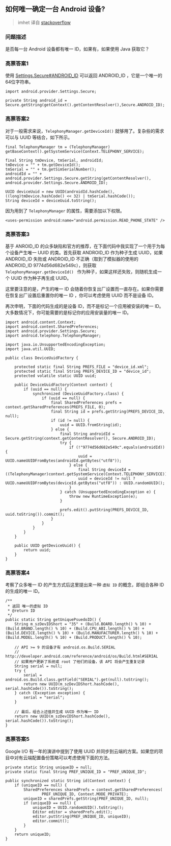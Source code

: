 ## 如何唯一确定一台 Android 设备?

> imhet 译自 [stackoverflow](http://stackoverflow.com/questions/2785485/is-there-a-unique-android-device-id)

### 问题描述

是否每一台 Android 设备都有唯一 ID，如果有，如果使用 Java 获取它？

### 高票答案1

使用 [Settings.Secure#ANDROID_ID](https://developer.android.com/reference/android/provider/Settings.Secure.html#ANDROID_ID) 可以返回 ANDROID_ID ，它是一个唯一的64位字符串。

```
import android.provider.Settings.Secure;

private String android_id = Secure.getString(getContext().getContentResolver(),Secure.ANDROID_ID);
```

### 高票答案2

对于一般需求来说，`TelephonyManager.getDeviceId()` 就够用了。复杂些的需求可以与 UUID 等结合，如下所示。

```
final TelephonyManager tm = (TelephonyManager) getBaseContext().getSystemService(Context.TELEPHONY_SERVICE);

final String tmDevice, tmSerial, androidId;
tmDevice = "" + tm.getDeviceId();
tmSerial = "" + tm.getSimSerialNumber();
androidId = "" + android.provider.Settings.Secure.getString(getContentResolver(), android.provider.Settings.Secure.ANDROID_ID);

UUID deviceUuid = new UUID(androidId.hashCode(), ((long)tmDevice.hashCode() << 32) | tmSerial.hashCode());
String deviceId = deviceUuid.toString();

```
因为用到了 `TelephonyManager` 的属性，需要添加以下权限。

```
<uses-permission android:name="android.permission.READ_PHONE_STATE" />

```

### 高票答案3

基于 ANROID_ID 的众多缺陷和官方的推荐，在下面代码中我实现了一个用于为每个设备产生唯一 UUID 的类。首先获取 ANDROID_ID 作为种子生成 UUID，如果 ANDROID_ID 失败或 ANDROID_ID 不正确（取到了模拟器的使用的 ANDROID_ID 9774d56d682e549c），则获取 `TelephonyManager.getDeviceId() ` 作为种子，如果这样还失败，则随机生成一个 UUID 作为种子再生成 UUID。

这里要注意的是，产生的唯一 ID 会随着你恢复出厂设置而一直存在。如果你需要在恢复出厂设置后重置你的唯一 ID ，你可以考虑使用 UUID 而不是设备 ID。

再次申明，下面的代码生成的是设备 ID，而不是标记一个应用被安装的唯一 ID。大多数情况下，你可能需要的是标记你的应用安装量的唯一 ID。

```
import android.content.Context;
import android.content.SharedPreferences;
import android.provider.Settings.Secure;
import android.telephony.TelephonyManager;

import java.io.UnsupportedEncodingException;
import java.util.UUID;

public class DeviceUuidFactory {

    protected static final String PREFS_FILE = "device_id.xml";
    protected static final String PREFS_DEVICE_ID = "device_id";
    protected volatile static UUID uuid;

    public DeviceUuidFactory(Context context) {
        if (uuid == null) {
            synchronized (DeviceUuidFactory.class) {
                if (uuid == null) {
                    final SharedPreferences prefs = context.getSharedPreferences(PREFS_FILE, 0);
                    final String id = prefs.getString(PREFS_DEVICE_ID, null);
                    if (id != null) {
                        uuid = UUID.fromString(id);
                    } else {
                        final String androidId = Secure.getString(context.getContentResolver(), Secure.ANDROID_ID);
                        try {
                            if (!"9774d56d682e549c".equals(androidId)) {
                                uuid = UUID.nameUUIDFromBytes(androidId.getBytes("utf8"));
                            } else {
                                final String deviceId = ((TelephonyManager)context.getSystemService(Context.TELEPHONY_SERVICE)).getDeviceId();
                                uuid = deviceId != null ? UUID.nameUUIDFromBytes(deviceId.getBytes("utf8")) : UUID.randomUUID();
                            }
                        } catch (UnsupportedEncodingException e) {
                            throw new RuntimeException(e);
                        }

                        prefs.edit().putString(PREFS_DEVICE_ID, uuid.toString()).commit();
                    }
                }
            }
        }
    }

    public UUID getDeviceUuid() {
        return uuid;
    }
}

```

### 高票答案4

考察了众多唯一 ID 的产生方式后这里提出来一种 `虚拟 ID` 的概念，即组合各种 ID 的生成的唯一 ID。

```
/**
 * 返回 唯一的虚拟 ID
 * @return ID
 */
public static String getUniquePsuedoID() {
    String m_szDevIDShort = "35" + (Build.BOARD.length() % 10) + (Build.BRAND.length() % 10) + (Build.CPU_ABI.length() % 10) + (Build.DEVICE.length() % 10) + (Build.MANUFACTURER.length() % 10) + (Build.MODEL.length() % 10) + (Build.PRODUCT.length() % 10);

    // API >= 9 的设备才有 android.os.Build.SERIAL
    // http://developer.android.com/reference/android/os/Build.html#SERIAL
    // 如果用户更新了系统或 root 了他们的设备，该 API 将会产生重复记录
    String serial = null;
    try {
        serial = android.os.Build.class.getField("SERIAL").get(null).toString();
        return new UUID(m_szDevIDShort.hashCode(), serial.hashCode()).toString();
    } catch (Exception exception) {
        serial = "serial";
    }

    // 最后，组合上述值并生成 UUID 作为唯一 ID
    return new UUID(m_szDevIDShort.hashCode(), serial.hashCode()).toString();
}

```


### 高票答案5

Google I/O 有一年的演讲中提到了使用 UUID 并同步到云端的方案。如果您的项目中对有云端配置备份策略可以考虑使用下面的方法。

```
private static String uniqueID = null;
private static final String PREF_UNIQUE_ID = "PREF_UNIQUE_ID";

public synchronized static String id(Context context) {
    if (uniqueID == null) {
        SharedPreferences sharedPrefs = context.getSharedPreferences(
                PREF_UNIQUE_ID, Context.MODE_PRIVATE);
        uniqueID = sharedPrefs.getString(PREF_UNIQUE_ID, null);
        if (uniqueID == null) {
            uniqueID = UUID.randomUUID().toString();
            Editor editor = sharedPrefs.edit();
            editor.putString(PREF_UNIQUE_ID, uniqueID);
            editor.commit();
        }
    }
    return uniqueID;
}

```
